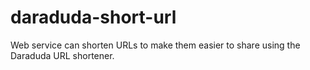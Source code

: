 # daraduda-short-url
Web service can shorten URLs to make them easier to share using the Daraduda URL shortener.
